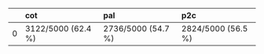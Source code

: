 |    | cot                | pal                | p2c                |
|---:|:-------------------|:-------------------|:-------------------|
|  0 | 3122/5000 (62.4 %) | 2736/5000 (54.7 %) | 2824/5000 (56.5 %) |